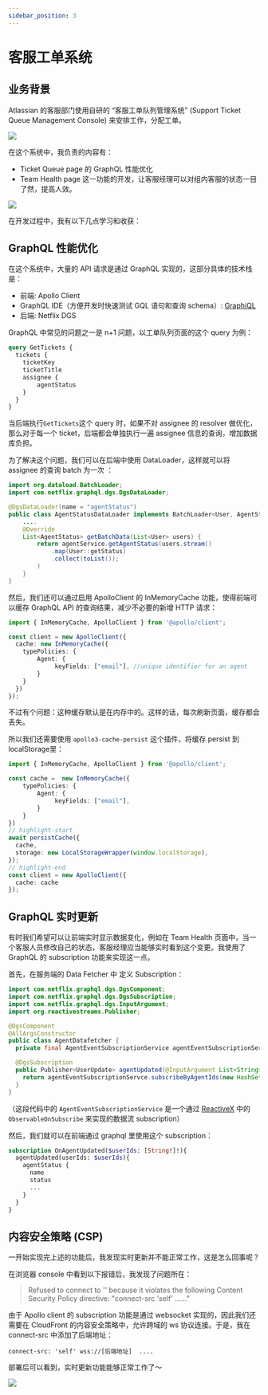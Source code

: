 ```yaml
---
sidebar_position: 3
---
```


# 客服工单系统

## 业务背景

Atlassian 的客服部门使用自研的 “客服工单队列管理系统” (Support Ticket Queue Management Console) 来安排工作，分配工单。

![](/img/symphony.png) 

在这个系统中，我负责的内容有：
- Ticket Queue page 的 GraphQL 性能优化
- Team Health page 这一功能的开发，让客服经理可以对组内客服的状态一目了然，提高人效。

![](/img/team-health-page.jpeg)

在开发过程中，我有以下几点学习和收获：

## GraphQL 性能优化

在这个系统中，大量的 API 请求是通过 GraphQL 实现的，这部分具体的技术栈是：

- 前端: Apollo Client
- GraphQL IDE（方便开发时快速测试 GQL 语句和查询 schema）: [GraphiQL](https://team.atlassian.com/gateway/api/graphql)
- 后端: Netflix DGS

GraphQL 中常见的问题之一是 n+1 问题，以工单队列页面的这个 query 为例：
```graphql
query GetTickets {
  tickets {
    ticketKey
    ticketTitle
    assignee {
        agentStatus
    }
  }
}
```
当后端执行`GetTickets`这个 query 时，如果不对 assignee 的 resolver 做优化，那么对于每一个 ticket，后端都会单独执行一遍 assignee 信息的查询，增加数据库负担。


为了解决这个问题，我们可以在后端中使用 DataLoader，这样就可以将 assignee 的查询 batch 为一次 ：

```java
import org.dataload.BatchLoader;
import com.netflix.graphql.dgs.DgsDataLoader;

@DgsDataLoader(name = "agentStatus")
public class AgentStatusDataLoader implements BatchLoader<User, AgentStatus> {
    ....
    @Override
    List<AgentStatus> getBatchData(List<User> users) {
        return agentService.getAgentStatus(users.stream()
            .map(User::getStatus)
            .collect(toList());
        )
    }
}
```

然后，我们还可以通过启用 ApolloClient 的 InMemoryCache 功能，使得前端可以缓存 GraphQL API 的查询结果，减少不必要的新增 HTTP 请求：

```typescript showLineNumbers
import { InMemoryCache, ApolloClient } from '@apollo/client';

const client = new ApolloClient({
  cache: new InMemoryCache({
    typePolicies: {
        Agent: {
             keyFields: ["email"], //unique identifier for an agent
        }
    }
  })
});
```

不过有个问题：这种缓存默认是在内存中的。这样的话，每次刷新页面，缓存都会丢失。

所以我们还需要使用 `apollo3-cache-persist` 这个插件，将缓存 persist 到localStorage里：

```typescript showLineNumbers
import { InMemoryCache, ApolloClient } from '@apollo/client';

const cache =  new InMemoryCache({
    typePolicies: {
        Agent: {
             keyFields: ["email"],
        }
    }
})
// highlight-start
await persistCache({
  cache,
  storage: new LocalStorageWrapper(window.localStorage),
});
// highlight-end
const client = new ApolloClient({
  cache: cache
});
```

## GraphQL 实时更新

有时我们希望可以让前端实时显示数据变化，例如在 Team Health 页面中，当一个客服人员修改自己的状态，客服经理应当能够实时看到这个变更。我使用了 GraphQL 的 subscription 功能来实现这一点。

首先，在服务端的 Data Fetcher 中 定义 Subscription：

```java showLineNumbers
import com.netflix.graphql.dgs.DgsComponent;
import com.netflix.graphql.dgs.DgsSubscription;
import com.netflix.graphql.dgs.InputArgument;
import org.reactivestreams.Publisher;

@DgsComponent
@AllArgsConstructor
public class AgentDatafetcher {
  private final AgentEventSubscriptionService agentEventSubscriptionServce; 

  @DgsSubscription
  public Publisher<UserUpdate> agentUpdated(@InputArgument List<String> userIds) {
    return agentEventSubscriptionServce.subscribeByAgentIds(new HashSet<>(userIds));
  }
}

```

（这段代码中的 `AgentEventSubscriptionService` 是一个通过 [ReactiveX](https://reactivex.io) 中的 `ObservableOnSubscribe` 来实现的数据流 subscription） 

然后，我们就可以在前端通过 graphql 里使用这个 subscription：

```graphql
subscription OnAgentUpdated($userIds: [String!]!){
  agentUpdated(userIds: $userIds){
    agentStatus {
      name
      status
      ...
    }
  }
}
```


## 内容安全策略 (CSP)

一开始实现完上述的功能后，我发现实时更新并不能正常工作，这是怎么回事呢？

在浏览器 console 中看到以下报错后，我发现了问题所在：

> Refused to connect to '' because it violates the following Content Security Policy directive: "connect-src 'self' ......"

由于 Apollo client 的 subscription 功能是通过 websocket 实现的，因此我们还需要在 CloudFront 的内容安全策略中，允许跨域的 ws 协议连接。于是，我在 connect-src 中添加了后端地址：

```
connect-src: 'self' wss://[后端地址]  ....
```

部署后可以看到，实时更新功能能够正常工作了～

![](/img/wss-console.jpeg)